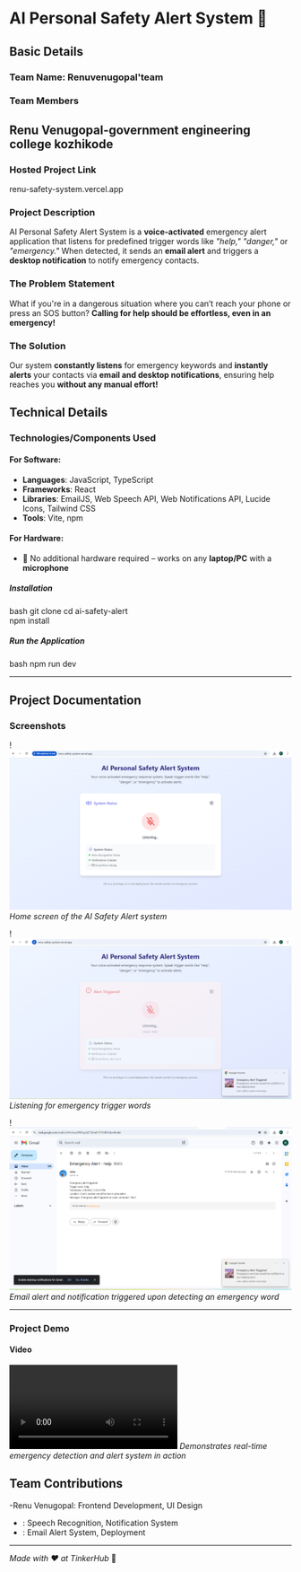 # **AI Personal Safety Alert System** 🎯  

## **Basic Details**  

### **Team Name**: **Renuvenugopal'team**  

### **Team Members**  
Renu Venugopal-government engineering college kozhikode
-  

### **Hosted Project Link**  
 renu-safety-system.vercel.app

### **Project Description**  
AI Personal Safety Alert System is a **voice-activated** emergency alert application that listens for predefined trigger words like _"help," "danger,"_ or _"emergency."_ When detected, it sends an **email alert** and triggers a **desktop notification** to notify emergency contacts.  

### **The Problem Statement**  
What if you're in a dangerous situation where you can’t reach your phone or press an SOS button? **Calling for help should be effortless, even in an emergency!**  

### **The Solution**  
Our system **constantly listens** for emergency keywords and **instantly alerts** your contacts via **email and desktop notifications**, ensuring help reaches you **without any manual effort!**  

## **Technical Details**  

### **Technologies/Components Used**  

#### **For Software:**  
- **Languages**: JavaScript, TypeScript  
- **Frameworks**: React  
- **Libraries**: EmailJS, Web Speech API, Web Notifications API, Lucide Icons, Tailwind CSS  
- **Tools**: Vite, npm  

#### **For Hardware:**  
- 🚫 No additional hardware required – works on any **laptop/PC** with a **microphone**  

 

##### **Installation**  
bash
git clone 
cd ai-safety-alert  
npm install


##### **Run the Application**  
bash
npm run dev


---

## **Project Documentation**  

### **Screenshots**  
!![Screenshot 1](https://github.com/renuvenugopal178/renu_safety_system/blob/main/Screenshot%202025-02-08%20173822.png)
*Home screen of the AI Safety Alert system*  

!![Screenshot 1](https://github.com/renuvenugopal178/renu_safety_system/blob/main/Screenshot%202025-02-08%20173921.png)
*Listening for emergency trigger words*  

!![Screenshot 1](https://github.com/renuvenugopal178/renu_safety_system/blob/main/Screenshot%202025-02-08%20173934.png)
*Email alert and notification triggered upon detecting an emergency word*  

---

### **Project Demo**  

#### **Video**  
![Video Demonstration](https://github.com/renuvenugopal178/renu_safety_system/blob/main/Screen%20Recording%202025-02-08%20174115.mp4)
*Demonstrates real-time emergency detection and alert system in action*  



## **Team Contributions**  
-Renu Venugopal: Frontend Development, UI Design  
- : Speech Recognition, Notification System  
- : Email Alert System, Deployment  

---

_Made with ❤️ at TinkerHub_ 🚀  
